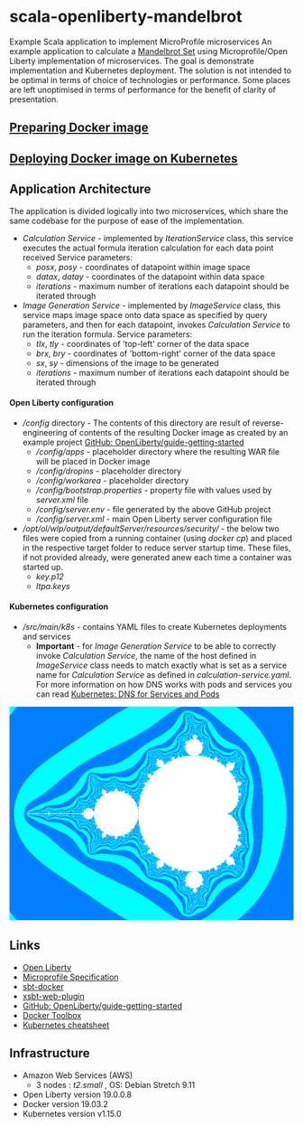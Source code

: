 # scala-openliberty-mandelbrot
Example Scala application to implement MicroProfile microservices
An example application to calculate a [Mandelbrot Set](https://en.wikipedia.org/wiki/Mandelbrot_set) using Microprofile/Open Liberty implementation of microservices. 
The goal is demonstrate implementation and Kubernetes deployment. The solution is not intended to be optimal in terms of choice of technologies or performance. 
Some places are left unoptimised in terms of performance for the benefit of clarity of presentation.

## [Preparing Docker image](README-Docker.md)
## [Deploying Docker image on Kubernetes](README-k8s.md)
## Application Architecture

The application is divided logically into two microservices, which share the same codebase for the purpose of ease of the implementation.
* *Calculation Service* - implemented by *IterationService* class, this service executes the actual formula iteration calculation for each data point received
  Service parameters:
    * *posx*, *posy* - coordinates of datapoint within image space  
    * *datax*, *datay* - coordinates of the datapoint within data space
    * *iterations* - maximum number of iterations each datapoint should be iterated through 
* *Image Generation Service* - implemented by *ImageService* class, this service maps image space onto data space as specified by query parameters, 
  and then for each datapoint, invokes *Calculation Service* to run the iteration formula. Service parameters:
    * *tlx*, *tly* - coordinates of 'top-left' corner of the data space
    * *brx*, *bry* - coordinates of 'bottom-right' corner of the data space
    * *sx*, *sy* - dimensions of the image to be generated
    * *iterations* - maximum number of iterations each datapoint should be iterated through 

#### Open Liberty configuration

* */config* directory - The contents of this directory are result of reverse-engineering of contents of the resulting Docker image 
  as created by an example project [GitHub: OpenLiberty/guide-getting-started](https://github.com/OpenLiberty/guide-getting-started)
  * */config/apps* - placeholder directory where the resulting WAR file will be placed in Docker image
  * */config/dropins* - placeholder directory
  * */config/workarea* - placeholder directory
  * */config/bootstrap.properties* - property file with values used by *server.xml* file
  * */config/server.env* - file generated by the above GitHub project
  * */config/server.xml* - main Open Liberty server configuration file
* */opt/ol/wlp/output/defaultServer/resources/security/* - the below two files were copied from a running container (using *docker cp*) 
  and placed in the respective target folder to reduce server startup time. 
  These files, if not provided already, were generated anew each time a container was started up.
  * *key.p12*
  * *ltpa.keys*
#### Kubernetes configuration
* */src/main/k8s* - contains YAML files to create Kubernetes deployments and services 
  * **Important** - for *Image Generation Service* to be able to correctly invoke *Calculation Service*, the name of the host
     defined in *ImageService* class needs to match exactly what is set as a service name for *Calculation Service* as defined in *calculation-service.yaml*.
     For more information on how DNS works with pods and services you can read 
     [Kubernetes: DNS for Services and Pods](https://kubernetes.io/docs/concepts/services-networking/dns-pod-service/)

![Image](img/image-640-480.png)

## Links
* [Open Liberty](https://openliberty.io/)
* [Microprofile Specification](https://microprofile.io/)
* [sbt-docker](https://github.com/marcuslonnberg/sbt-docker)
* [xsbt-web-plugin](https://github.com/earldouglas/xsbt-web-plugin)
* [GitHub: OpenLiberty/guide-getting-started](https://github.com/OpenLiberty/guide-getting-started)
* [Docker Toolbox](https://docs.docker.com/toolbox/overview/)
* [Kubernetes cheatsheet](https://kubernetes.io/docs/reference/kubectl/cheatsheet/)

## Infrastructure
* Amazon Web Services (AWS)
    * 3 nodes : *t2.small* , OS: Debian Stretch 9.11
* Open Liberty version 19.0.0.8
* Docker version 19.03.2
* Kubernetes version v1.15.0